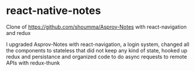 # react-native-notes
Clone of https://github.com/shoumma/Asprov-Notes with react-navigation and redux

I upgraded Asprov-Notes with react-navigation, a login system, changed all the components to stateless
that did not keep any kind of state, hooked up redux and persistance and organized code to do async requests
to remote APIs with redux-thunk
